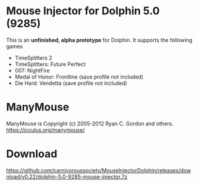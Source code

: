 # Mouse Injector for Dolphin 5.0 (9285)
This is an __unfinished, alpha prototype__ for Dolphin. It supports the following games
* TimeSplitters 2
* TimeSplitters: Future Perfect
* 007: NightFire
* Medal of Honor: Frontline (save profile not included)
* Die Hard: Vendetta (save profile not included)

# ManyMouse
ManyMouse is Copyright (c) 2005-2012 Ryan C. Gordon and others. https://icculus.org/manymouse/

# Download
https://github.com/carnivoroussociety/MouseInjectorDolphin/releases/download/v0.22/dolphin-5.0-9285-mouse-injector.7z